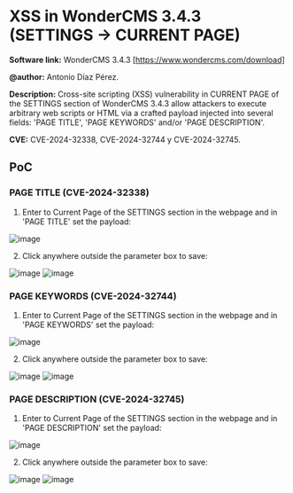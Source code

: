 # XSS in WonderCMS 3.4.3 (SETTINGS -> CURRENT PAGE)
**Software link:** WonderCMS 3.4.3 [https://www.wondercms.com/download]

**@author:** Antonio Díaz Pérez.

**Description:** Cross-site scripting (XSS) vulnerability in CURRENT PAGE of the SETTINGS section of WonderCMS 3.4.3 allow attackers to execute arbitrary web scripts or HTML via a crafted payload injected into several fields: 'PAGE TITLE', 'PAGE KEYWORDS' and/or 'PAGE DESCRIPTION'.

**CVE:** CVE-2024-32338, CVE-2024-32744 y CVE-2024-32745.

## PoC
### PAGE TITLE (CVE-2024-32338)
1. Enter to Current Page of the SETTINGS section in the webpage and in 'PAGE TITLE' set the payload:

![image](https://github.com/adiapera/xss_current_page_wondercms_3.4.3/assets/165512291/d2e20e01-b7a2-401c-b1ad-9932292ea020)

2. Click anywhere outside the parameter box to save:

![image](https://github.com/adiapera/xss_current_page_wondercms_3.4.3/assets/165512291/02fafa77-0ce3-4891-9cdd-9eeae869ac85)
![image](https://github.com/adiapera/xss_current_page_wondercms_3.4.3/assets/165512291/d3b6da8e-5e3f-4c10-91f8-7f22986a4b1d)



### PAGE KEYWORDS (CVE-2024-32744)
1. Enter to Current Page of the SETTINGS section in the webpage and in 'PAGE KEYWORDS' set the payload:

![image](https://github.com/adiapera/xss_current_page_wondercms_3.4.3/assets/165512291/fbb9ad74-e719-4789-a5e4-7e7763350868)

2. Click anywhere outside the parameter box to save:

![image](https://github.com/adiapera/xss_current_page_wondercms_3.4.3/assets/165512291/6d3ef3b4-d716-4f48-928d-6076956e0cb6)
![image](https://github.com/adiapera/xss_current_page_wondercms_3.4.3/assets/165512291/9438a992-4ec0-420b-aa5a-966d0c9b7abc)
 


### PAGE DESCRIPTION (CVE-2024-32745)
1. Enter to Current Page of the SETTINGS section in the webpage and in 'PAGE DESCRIPTION' set the payload:

![image](https://github.com/adiapera/xss_current_page_wondercms_3.4.3/assets/165512291/ee578959-b408-4d66-bfe2-c40a2f680142)

2. Click anywhere outside the parameter box to save:

![image](https://github.com/adiapera/xss_current_page_wondercms_3.4.3/assets/165512291/9765ff15-d21c-4e40-8f59-45ba24d11f65)
![image](https://github.com/adiapera/xss_current_page_wondercms_3.4.3/assets/165512291/90d05415-2bf1-4c89-a4e1-595ea2ca6313)

 

